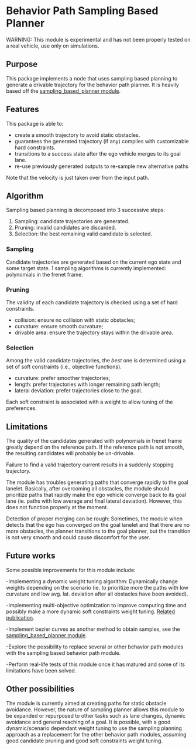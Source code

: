 # Behavior Path Sampling Based Planner

WARNING: This module is experimental and has not been properly tested on a real vehicle, use only on simulations.

## Purpose

This package implements a node that uses sampling based planning to generate a drivable trajectory for the behavior path planner. It is heavily based off the [sampling_based_planner module](https://github.com/autowarefoundation/autoware_universe/tree/main/planning/sampling_based_planner).

## Features

This package is able to:

- create a smooth trajectory to avoid static obstacles.
- guarantees the generated trajectory (if any) complies with customizable hard constraints.
- transitions to a success state after the ego vehicle merges to its goal lane.
- re-use previously generated outputs to re-sample new alternative paths

Note that the velocity is just taken over from the input path.

## Algorithm

Sampling based planning is decomposed into 3 successive steps:

1. Sampling: candidate trajectories are generated.
2. Pruning: invalid candidates are discarded.
3. Selection: the best remaining valid candidate is selected.

### Sampling

Candidate trajectories are generated based on the current ego state and some target state.
1 sampling algorithms is currently implemented: polynomials in the frenet frame.

### Pruning

The validity of each candidate trajectory is checked using a set of hard constraints.

- collision: ensure no collision with static obstacles;
- curvature: ensure smooth curvature;
- drivable area: ensure the trajectory stays within the drivable area.

### Selection

Among the valid candidate trajectories, the _best_ one is determined using a set of soft constraints (i.e., objective functions).

- curvature: prefer smoother trajectories;
- length: prefer trajectories with longer remaining path length;
- lateral deviation: prefer trajectories close to the goal.

Each soft constraint is associated with a weight to allow tuning of the preferences.

## Limitations

The quality of the candidates generated with polynomials in frenet frame greatly depend on the reference path.
If the reference path is not smooth, the resulting candidates will probably be un-drivable.

Failure to find a valid trajectory current results in a suddenly stopping trajectory.

The module has troubles generating paths that converge rapidly to the goal lanelet. Basically, after overcoming all obstacles, the module should prioritize paths that rapidly make the ego vehicle converge back to its goal lane (ie. paths with low average and final lateral deviation). However, this does not function properly at the moment.

Detection of proper merging can be rough: Sometimes, the module when detects that the ego has converged on the goal lanelet and that there are no more obstacles, the planner transitions to the goal planner, but the transition is not very smooth and could cause discomfort for the user.

## Future works

Some possible improvements for this module include:

-Implementing a dynamic weight tuning algorithm: Dynamically change weights depending on the scenario (ie. to prioritize more the paths with low curvature and low avg. lat. deviation after all obstacles have been avoided).

-Implementing multi-objective optimization to improve computing time and possibly make a more dynamic soft constraints weight tuning. [Related publication](https://ieeexplore.ieee.org/abstract/document/10180226).

-Implement bezier curves as another method to obtain samples, see the [sampling_based_planner module](https://github.com/autowarefoundation/autoware_universe/tree/main/planning/sampling_based_planner).

-Explore the possibility to replace several or other behavior path modules with the sampling based behavior path module.

-Perform real-life tests of this module once it has matured and some of its limitations have been solved.

## Other possibilities

The module is currently aimed at creating paths for static obstacle avoidance. However, the nature of sampling planner allows this module to be expanded or repurposed to other tasks such as lane changes, dynamic avoidance and general reaching of a goal. It is possible, with a good dynamic/scenario dependant weight tuning to use the sampling planning approach as a replacement for the other behavior path modules, assuming good candidate pruning and good soft constraints weight tuning.
